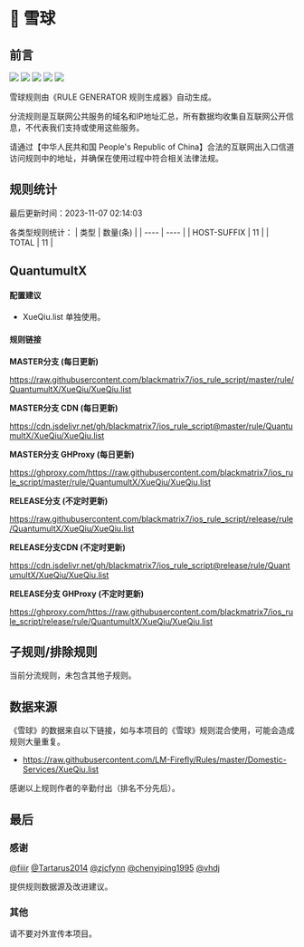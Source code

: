 # 🧸 雪球

## 前言

![](https://shields.io/badge/-移除重复规则-ff69b4) ![](https://shields.io/badge/-DOMAIN与DOMAIN--SUFFIX合并-green) ![](https://shields.io/badge/-DOMAIN--SUFFIX间合并-critical) ![](https://shields.io/badge/-DOMAIN--SUFFIX与DOMAIN--KEYWORD合并-blue) ![](https://shields.io/badge/-IP--CIDR(6)合并-blueviolet) 

雪球规则由《RULE GENERATOR 规则生成器》自动生成。

分流规则是互联网公共服务的域名和IP地址汇总，所有数据均收集自互联网公开信息，不代表我们支持或使用这些服务。

请通过【中华人民共和国 People's Republic of China】合法的互联网出入口信道访问规则中的地址，并确保在使用过程中符合相关法律法规。

## 规则统计

最后更新时间：2023-11-07 02:14:03

各类型规则统计：
| 类型 | 数量(条)  | 
| ---- | ----  |
| HOST-SUFFIX | 11  | 
| TOTAL | 11  | 


## QuantumultX 

#### 配置建议
- XueQiu.list 单独使用。

#### 规则链接
**MASTER分支 (每日更新)**

https://raw.githubusercontent.com/blackmatrix7/ios_rule_script/master/rule/QuantumultX/XueQiu/XueQiu.list

**MASTER分支 CDN (每日更新)**

https://cdn.jsdelivr.net/gh/blackmatrix7/ios_rule_script@master/rule/QuantumultX/XueQiu/XueQiu.list

**MASTER分支 GHProxy (每日更新)**

https://ghproxy.com/https://raw.githubusercontent.com/blackmatrix7/ios_rule_script/master/rule/QuantumultX/XueQiu/XueQiu.list

**RELEASE分支 (不定时更新)**

https://raw.githubusercontent.com/blackmatrix7/ios_rule_script/release/rule/QuantumultX/XueQiu/XueQiu.list

**RELEASE分支CDN (不定时更新)**

https://cdn.jsdelivr.net/gh/blackmatrix7/ios_rule_script@release/rule/QuantumultX/XueQiu/XueQiu.list

**RELEASE分支 GHProxy (不定时更新)**

https://ghproxy.com/https://raw.githubusercontent.com/blackmatrix7/ios_rule_script/release/rule/QuantumultX/XueQiu/XueQiu.list

## 子规则/排除规则


当前分流规则，未包含其他子规则。

## 数据来源

《雪球》的数据来自以下链接，如与本项目的《雪球》规则混合使用，可能会造成规则大量重复。

- https://raw.githubusercontent.com/LM-Firefly/Rules/master/Domestic-Services/XueQiu.list


感谢以上规则作者的辛勤付出（排名不分先后）。

## 最后

### 感谢

[@fiiir](https://github.com/fiiir) [@Tartarus2014](https://github.com/Tartarus2014) [@zjcfynn](https://github.com/zjcfynn) [@chenyiping1995](https://github.com/chenyiping1995) [@vhdj](https://github.com/vhdj)

提供规则数据源及改进建议。

### 其他

请不要对外宣传本项目。